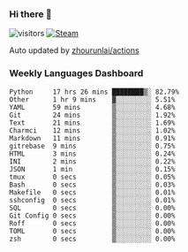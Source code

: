 ### Hi there 👋

![visitors](https://visitor-badge.glitch.me/badge?page_id=zhourunlai)
[![Steam](https://img.shields.io/badge/dynamic/json?label=Steam&query=%24.data.totalSubs&url=https%3A%2F%2Fapi.spencerwoo.com%2Fsubstats%2F%3Fsource%3DsteamGames%26queryKey%3D76561198285156854&suffix=%20Games&logo=steam&labelColor=134375&color=0b1a37&longCache=true)](http://steamcommunity.com/profiles/76561198285156854)

Auto updated by <a href="https://github.com/zhourunlai/zhourunlai/actions" target="_blank">zhourunlai/actions</a>

### Weekly Languages Dashboard

<!--PART:wakatime-->
```text
Python     17 hrs 26 mins ████████▒░ 82.79%
Other      1 hr 9 mins    ▓░░░░░░░░░ 5.51%
YAML       59 mins        ▒░░░░░░░░░ 4.68%
Git        24 mins        ▒░░░░░░░░░ 1.92%
Text       21 mins        ▒░░░░░░░░░ 1.69%
Charmci    12 mins        ▒░░░░░░░░░ 1.02%
Markdown   11 mins        ▒░░░░░░░░░ 0.91%
gitrebase  9 mins         ▒░░░░░░░░░ 0.75%
HTML       3 mins         ▒░░░░░░░░░ 0.24%
INI        2 mins         ▒░░░░░░░░░ 0.22%
JSON       1 min          ▒░░░░░░░░░ 0.15%
tmux       0 secs         ▒░░░░░░░░░ 0.05%
Bash       0 secs         ▒░░░░░░░░░ 0.03%
Makefile   0 secs         ▒░░░░░░░░░ 0.01%
sshconfig  0 secs         ▒░░░░░░░░░ 0.01%
SQL        0 secs         ▒░░░░░░░░░ 0.00%
Git Config 0 secs         ▒░░░░░░░░░ 0.00%
Roff       0 secs         ▒░░░░░░░░░ 0.00%
TOML       0 secs         ▒░░░░░░░░░ 0.00%
zsh        0 secs         ▒░░░░░░░░░ 0.00%
```
<!--PART:wakatime-->
